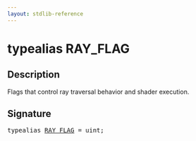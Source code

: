 ```yaml
---
layout: stdlib-reference
---
```


# typealias RAY\_FLAG

## Description

Flags that control ray traversal behavior and shader execution.


## Signature

<pre>
<span class='code_keyword'>typealias</span> <a href="ray_flag-0124567" class="code_type">RAY_FLAG</a> = <span class="code_keyword">uint</span>;
</pre>

